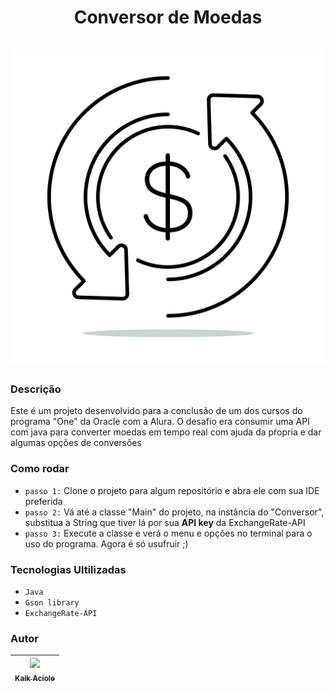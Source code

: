 <div align="center">
  <h1 align="center">
    Conversor de Moedas
    <br/>
    <br/>
    <img src="./Conversor_de_moedas/src/imgs/foto-conversor.jpg" alt="Docusaurus">
  </h1>
</div>


### Descrição

<p>Este é um projeto desenvolvido para a conclusão de um dos cursos do programa "One" da Oracle com a Alura.
O desafio era consumir uma API com java para converter moedas em tempo real com ajuda da pŕopria e dar algumas opções de
conversões</p>

### Como rodar
- `passo 1:`
Clone o projeto para algum repositório e abra ele com sua IDE preferida
- `passo 2:` 
Vá até a classe "Main" do projeto, na instância do "Conversor", substitua a String que tiver lá por sua <strong>API key</strong> da ExchangeRate-API
- `passo 3:`
Execute a classe e verá o menu e opções no terminal para o uso do programa. Agora é só usufruir ;)

### Tecnologias Ultilizadas
- `Java`
- `Gson library`
- `ExchangeRate-API`

### Autor

| [<img loading="lazy" src="https://avatars.githubusercontent.com/u/143836390?s=400&u=ae5227ca9557d6ea90581fbafe05ef85d56e90c1&v=4" width=115><br><sub>Kaik Aciole</sub>](https://github.com/KaikAciole) |
|:----------------------------------------------------------------------------------------------------------------------------------------------------:|




